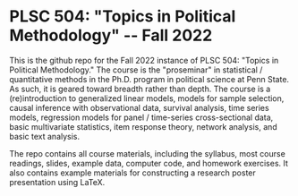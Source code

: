 # PLSC 504: "Topics in Political Methodology" -- Fall 2022

This is the github repo for the Fall 2022 instance of PLSC 504: "Topics in Political Methodology." The course is the "proseminar" in statistical / quantitative methods in the Ph.D. program in political science at Penn State. As such, it is geared toward breadth rather than depth. The course is a (re)introduction to generalized linear models, models for sample selection, causal inference with observational data, survival analysis, time series models, regression models for panel / time-series cross-sectional data, basic multivariate statistics, item response theory, network analysis, and basic text analysis.

The repo contains all course materials, including the syllabus, most course readings, slides, example data, computer code, and homework exercises. It also contains example materials for constructing a research poster presentation using LaTeX.
